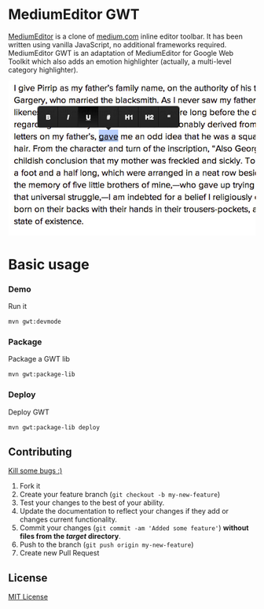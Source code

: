 # MediumEditor GWT

[MediumEditor](https://raw.github.com/yabwe/medium-editor) is a clone of [medium.com](https://medium.com) inline editor
toolbar. It has been written using vanilla JavaScript, no additional frameworks required. MediumEditor GWT is an 
adaptation of MediumEditor for Google Web Toolkit which also adds an emotion highlighter (actually, a multi-level
category highlighter).

[![screenshot](/docs/images/medium-editor.jpg)](/docs/images/medium-editor.jpg)

# Basic usage

### Demo

Run it

```bash
mvn gwt:devmode
```

### Package

Package a GWT lib

```bash
mvn gwt:package-lib
```

### Deploy

Deploy GWT

```bash
mvn gwt:package-lib deploy
```

## Contributing

[Kill some bugs :)](https://github.com/josepaiva94/medium-editor-gwt/issues?q=is%3Aopen+is%3Aissue+label%3Abug)

1. Fork it
2. Create your feature branch (`git checkout -b my-new-feature`)
3. Test your changes to the best of your ability.
4. Update the documentation to reflect your changes if they add or changes current functionality.
5. Commit your changes (`git commit -am 'Added some feature'`) **without files from the _target_ directory**.
6. Push to the branch (`git push origin my-new-feature`)
7. Create new Pull Request

## License

[MIT License](LICENSE)
